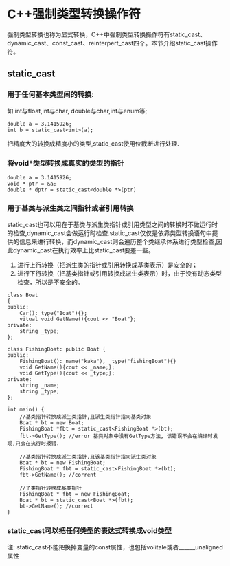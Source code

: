 # C++强制类型转换操作符

强制类型转换也称为显式转换，C++中强制类型转换操作符有static_cast、dynamic_cast、const_cast、reinterpert_cast四个。本节介绍static_cast操作符。

## static_cast
### 用于任何基本类型间的转换:
如:int与float,int与char, double与char,int与enum等;
```
double a = 3.1415926;
int b = static_cast<int>(a);
```
把精度大的转换成精度小的类型,static_cast使用位截断进行处理.

### 将void&#42;类型转换成真实的类型的指针
```
double a = 3.1415926;
void * ptr = &a;
double * dptr = static_cast<double *>(ptr)
```

### 用于基类与派生类之间指针或者引用转换
static_cast也可以用在于基类与派生类指针或引用类型之间的转换时不做运行时的检查,dynamic_cast会做运行时检查.static_cast仅仅是依靠类型转换语句中提供的信息来进行转换，而dynamic_cast则会遍历整个类继承体系进行类型检查,因此dynamic_cast在执行效率上比static_cast要差一些。
 1. 进行上行转换（把派生类的指针或引用转换成基类表示）是安全的；
 2. 进行下行转换（把基类指针或引用转换成派生类表示）时，由于没有动态类型检查，所以是不安全的。
```
class Boat
{
public:
    Car():_type("Boat"){};
    vitual void GetName(){cout << "Boat"};
private:
    string _type;
};

class FishingBoat: public Boat {
public:
    FishingBoat():_name("kaka"), _type("fishingBoat"){}
    void GetName(){cout << _name;};
    void GetType(){cout << _type;};
private:
    string _name;
    string _type;
};

int main() {
    //基类指针转换成派生类指针,且派生类指针指向基类对象
    Boat * bt = new Boat;
    FishingBoat *fbt = static_cast<FishingBoat *>(bt);
    fbt->GetType(); //error 基类对象中没有GetType方法, 该错误不会在编译时发现,只会在执行时报错.

    //基类指针转换成派生类指针,且该基类指针指向派生类对象
    Boat * bt = new FishingBoat;
    FishingBoat * fbt = static_cast<FishingBoat *>(bt);
    fbt->GetName(); //corrent

    //子类指针转换成基类指针
    FishingBoat * fbt = new FishingBoat;
    Boat * bt = static_cast<Boat *>(fbt);
    bt->GetName(); //correct
}
```
### static_cast可以把任何类型的表达式转换成void类型
注: static_cast不能把换掉变量的const属性，也包括volitale或者______unaligned属性
